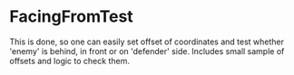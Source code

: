 # FacingFromTest

This is done, so one can easily set offset of coordinates and test whether 'enemy' is behind, in front or on 'defender' side.
Includes small sample of offsets and logic to check them.
